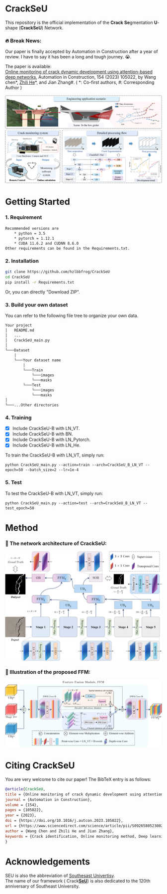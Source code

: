 # CrackSeU
This repository is the official implementation of the **Crack** **Se**gmentation **U**-shape (**CrackSeU**) Network.

### 🔥 Break News:  
Our paper is finally accepted by Automation in Construction after a year of review. I have to say it has been a long and tough journey. 😭.

The paper is available:  
[Online monitoring of crack dynamic development using attention-based deep networks](https://www.sciencedirect.com/science/article/pii/S0926580523002820), Automation in Construction, 154 (2023) 105022, by Wang chen*, [Zhili He](http://zl-he.com/)*, and Jian Zhang#. ( *: Co-first authors, #: Corresponding Author )

![Framework](figures/Framework.png)

# Getting Started
### 1. Requirement
~~~
Recommended versions are
    * python = 3.5
    * pytorch = 1.12.1
    * CUDA 11.6.2 and CUDNN 8.6.0  
Other requirements can be found in the Requirements.txt.
~~~

### 2. Installation
```bash
git clone https://github.com/hzlbbfrog/CrackSeU
cd CrackSeU
pip install -r Requirements.txt
```
Or, you can directly "Download ZIP".

### 3. Build your own dataset
You can refer to the following file tree to organize your own data.
```
Your project
│   README.md
│   ...
│   CrackSeU_main.py
│
└───Dataset
    |
    └───Your dataset name
        |
        └───Train
            └───images
            └───masks
        └───Test
            └───images
            └───masks
│  
└───...Other directories   
```

### 4. Training
- [x] Include CrackSeU-B with LN_VT.
- [x] Include CrackSeU-B with BN.
- [x] Include CrackSeU-B with LN_Pytorch.
- [x] Include CrackSeU-B with LN_He.

To train the CrackSeU-B with LN_VT, simply run:
```shell
python CrackSeU_main.py --action=train --arch=CrackSeU_B_LN_VT --epoch=50 --batch_size=2 --lr=1e-4
```

### 5. Test
To test the CrackSeU-B with LN_VT, simply run:
```shell
python CrackSeU_main.py --action=test --arch=CrackSeU_B_LN_VT --test_epoch=50
```

# Method
### :rocket: The network architecture of CrackSeU:
![CrackSeU](figures/CrackSeU.png)

### :rocket: Illustration of the proposed FFM:
![FFM](figures/FFM.png)

# Citing CrackSeU
You are very welcome to cite our paper! The BibTeX entry is as follows:

```BibTeX
@article{CrackSeU,
title = {Online monitoring of crack dynamic development using attention-based deep networks},
journal = {Automation in Construction},
volume = {154},
pages = {105022},
year = {2023},
doi = {https://doi.org/10.1016/j.autcon.2023.105022},
url = {https://www.sciencedirect.com/science/article/pii/S0926580523002820},
author = {Wang Chen and Zhili He and Jian Zhang},
keywords = {Crack identification, Online monitoring method, Deep learning}
}
```

# Acknowledgements
SEU is also the abbreviation of [Southesast Univertisy](https://www.seu.edu.cn/).  
The name of our framework ( Crack[**SeU**](https://www.seu.edu.cn/)) is also dedicated to the 120th anniversary of Southeast University.


